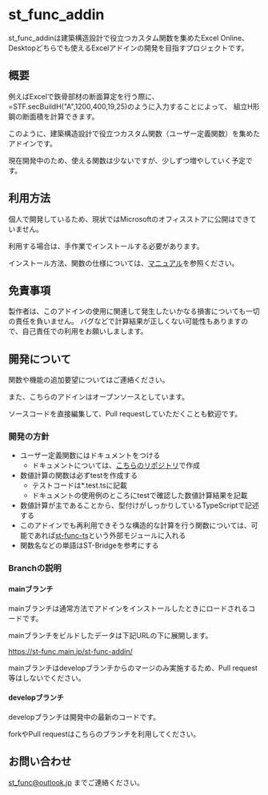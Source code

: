 # st_func_addin

st_func_addinは建築構造設計で役立つカスタム関数を集めたExcel Online、Desktopどちらでも使えるExcelアドインの開発を目指すプロジェクトです。

## 概要

例えばExcelで鉄骨部材の断面算定を行う際に、=STF.secBuildH("A",1200,400,19,25)のように入力することによって、
組立H形鋼の断面積を計算できます。

このように、建築構造設計で役立つカスタム関数（ユーザー定義関数）を集めたアドインです。

現在開発中のため、使える関数は少ないですが、少しずつ増やしていく予定です。

## 利用方法

個人で開発しているため、現状ではMicrosoftのオフィスストアに公開はできていません。

利用する場合は、手作業でインストールする必要があります。

インストール方法、関数の仕様については、[マニュアル](https://st-func.main.jp/docs/st_func_addin/)を参照ください。

## 免責事項

製作者は、このアドインの使用に関連して発生したいかなる損害についても一切の責任を負いません。 バグなどで計算結果が正しくない可能性もありますので、自己責任での利用をお願いしまします。

## 開発について

関数や機能の追加要望についてはご連絡ください。

また、こちらのアドインはオープンソースとしています。

ソースコードを直接編集して、Pull requestしていただくことも歓迎です。

### 開発の方針

* ユーザー定義関数にはドキュメントをつける
  * ドキュメントについては、[こちらのリポジトリ](https://github.com/st-func/st_func_docs)で作成
* 数値計算の関数は必ずtestを作成する
  * テストコードは*.test.tsに記載
  * ドキュメントの使用例のところにtestで確認した数値計算結果を記載
* 数値計算が主であることから、型付けがしっかりしているTypeScriptで記述する
* このアドインでも再利用できそうな構造的な計算を行う関数については、可能であれば[st-func-ts](https://github.com/st-func/st-func-ts)という外部モジュールに入れる
* 関数名などの単語はST-Bridgeを参考にする

### Branchの説明

#### mainブランチ

mainブランチは通常方法でアドインをインストールしたときにロードされるコードです。

mainブランチをビルドしたデータは下記URLの下に展開します。

https://st-func.main.jp/st-func-addin/

mainブランチはdevelopブランチからのマージのみ実施するため、Pull request等はしないでください。

#### developブランチ

developブランチは開発中の最新のコードです。

forkやPull requestはこちらのブランチを利用してください。

## お問い合わせ

st_func@outlook.jp までご連絡ください。